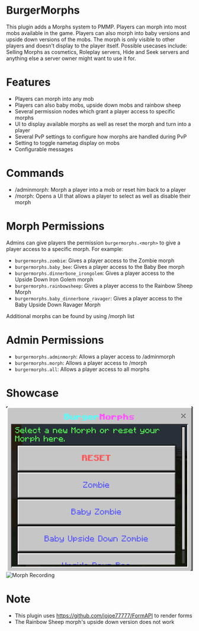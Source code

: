 # BurgerMorphs
This plugin adds a Morphs system to PMMP. Players can morph into most mobs available in
the game. Players can also morph into baby versions and upside down versions of the mobs.
The morph is only visible to other players and doesn't display to the player itself.
Possible usecases include: Selling Morphs as cosmetics, Roleplay servers, Hide and Seek servers 
and anything else a server owner might want to use it for.
# Features
- Players can morph into any mob
- Players can also baby mobs, upside down mobs and rainbow sheep
- Several permission nodes which grant a player access to specific morphs
- UI to display available morphs as well as reset the morph and turn into a player
- Several PvP settings to configure how morphs are handled during PvP
- Setting to toggle nametag display on mobs
- Configurable messages
# Commands
- /adminmorph: Morph a player into a mob or reset him back to a player
- /morph: Opens a UI that allows a player to select as well as disable their morph
# Morph Permissions
Admins can give players the permission `burgermorphs.<morph>` to give a player access
to a specific morph.
For example:  
- `burgermorphs.zombie`: Gives a player access to the Zombie morph
- `burgermorphs.baby_bee`: Gives a player access to the Baby Bee morph
- `burgermorphs.dinnerbone_irongolem`: Gives a player access to the Upside Down Iron Golem morph
- `burgermorphs.rainbowsheep`: Gives a player access to the Rainbow Sheep Morph
- `burgermorphs.baby_dinnerbone_ravager`: Gives a player access to the Baby Upside Down Ravager Morph  

Additional morphs can be found by using /morph list
# Admin Permissions
- `burgermorphs.adminmorph`: Allows a player access to /adminmorph
- `burgermorphs.morph`: Allows a player access to /morph
- `burgermorphs.all`: Allows a player access to all morphs
# Showcase
![Morph UI](meta/UI.png)
![Morph Recording](https://imgur.com/i7759TC)
# Note
- This plugin uses https://github.com/jojoe77777/FormAPI to render forms
- The Rainbow Sheep morph's upside down version does not work